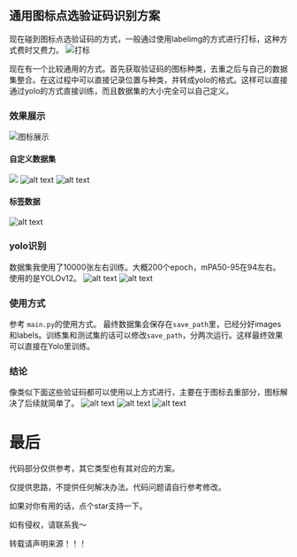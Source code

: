 ## 通用图标点选验证码识别方案

现在碰到图标点选验证码的方式，一般通过使用labelimg的方式进行打标，这种方式费时又费力。
![打标](labelimg.png)

现在有一个比较通用的方式。首先获取验证码的图标种类，去重之后与自己的数据集整合。在这过程中可以直接记录位置与种类，并转成yolo的格式。这样可以直接通过yolo的方式直接训练，而且数据集的大小完全可以自己定义。

### 效果展示

![图标展示](icon.png)

#### 自定义数据集
![](99ac1e52-3699-48b8-b066-d68408c94048.jpg)
![alt text](66ff53a1-d23d-4234-a0fa-0ca7ea9c2bb1.jpg)
![alt text](22f3bd95-6d3b-4c6e-a399-2b7901597aeb.jpg)

#### 标签数据
![alt text](image.png)

### yolo识别
数据集我使用了10000张左右训练。大概200个epoch，mPA50-95在94左右。使用的是YOLOv12。
![alt text](<截屏2025-07-19 16.33.38.png>)
![alt text](<截屏2025-07-19 16.34.09.png>)

### 使用方式
参考 `main.py`的使用方式。
最终数据集会保存在`save_path`里，已经分好images和labels。训练集和测试集的话可以修改`save_path`，分两次运行。这样最终效果可以直接在Yolo里训练。

### 结论
像类似下面这些验证码都可以使用以上方式进行，主要在于图标去重部分，图标解决了后续就简单了。
![alt text](image-1.png)
![alt text](image-2.png)
![alt text](image-3.png)

# 最后
代码部分仅供参考，其它类型也有其对应的方案。

仅提供思路，不提供任何解决办法。代码问题请自行参考修改。

如果对你有用的话，点个star支持一下。

如有侵权，请联系我～

转载请声明来源！！！